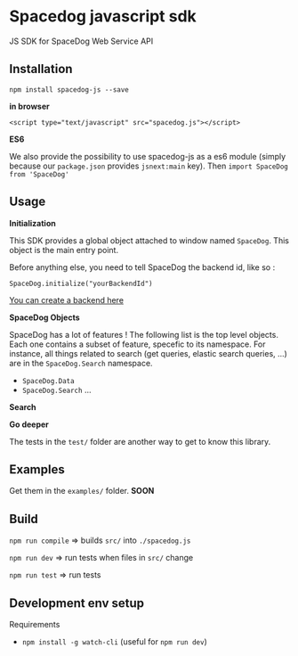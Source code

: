 # Spacedog javascript sdk

JS SDK for SpaceDog Web Service API

Installation
---

`npm install spacedog-js --save`

**in browser**

`<script type="text/javascript" src="spacedog.js"></script>`

**ES6**

We also provide the possibility to use spacedog-js as a es6 module (simply because our `package.json` provides `jsnext:main` key). Then `import SpaceDog from 'SpaceDog'`


Usage
---

**Initialization**

This SDK provides a global object attached to window named `SpaceDog`. This object is the main entry point.

Before anything else, you need to tell SpaceDog the backend id, like so :

`SpaceDog.initialize("yourBackendId")`

[You can create a backend here](https://cockpit.spacedog.io/sign-up.html)

**SpaceDog Objects**

SpaceDog has a lot of features ! The following list is the top level objects. Each one contains a subset of feature, specefic to its namespace. For instance, all things related to search (get queries, elastic search queries, ...) are in the `SpaceDog.Search` namespace.

  - `SpaceDog.Data`
  - `SpaceDog.Search`
  ...

**Search**



**Go deeper**

The tests in the `test/` folder are another way to get to know this library.


Examples
---

Get them in the `examples/` folder. **SOON**


Build
---

`npm run compile` => builds `src/` into `./spacedog.js`

`npm run dev` => run tests when files in `src/` change

`npm run test` => run tests


Development env setup
---

Requirements

- `npm install -g watch-cli` (useful for `npm run dev`)
